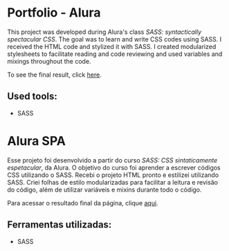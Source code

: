 # Portfolio - Alura

This project was developed during Alura's class *SASS: syntactically spectacular CSS*. The goal was to learn and write CSS codes using SASS. I received the HTML code and stylized it with SASS. I created modularized stylesheets to facilitate reading and code reviewing and used variables and mixings throughout the code.

To see the final result, click [here](https://alura-spa-amber.vercel.app/).

## Used tools:

* SASS

#

# Alura SPA

Esse projeto foi desenvolvido a partir do curso *SASS: CSS sintaticamente espetacular*, da Alura. O objetivo do curso foi aprender a escrever códigos CSS utilizando o SASS. Recebi o projeto HTML pronto e estilizei utilizando SASS. Criei folhas de estilo modularizadas para facilitar a leitura e revisão do código, além de utilizar variáveis e mixins durante todo o código. 

Para acessar o resultado final da página, clique [aqui](https://alura-spa-amber.vercel.app/).

## Ferramentas utilizadas:

* SASS
